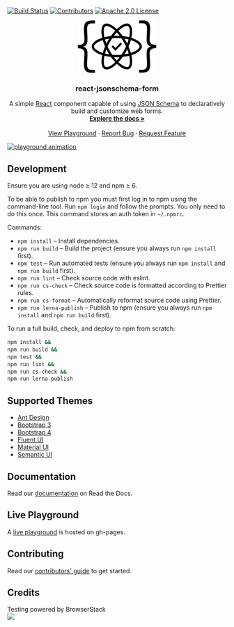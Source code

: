 [![Build Status][build-shield]][build-url]
[![Contributors][contributors-shield]][contributors-url]
[![Apache 2.0 License][license-shield]][license-url]


<p align="center">
  <a href="https://github.com/eccosolutions/ecco-rjsf">
    <img src="https://raw.githubusercontent.com/rjsf-team/react-jsonschema-form/59a8206e148474bea854bbb004f624143fbcbac8/packages/core/logo.png" alt="Logo" width="180" height="120">
  </a>

  <h3 align="center">react-jsonschema-form</h3>

  <p align="center">
    A simple <a href="http://facebook.github.io/react/">React</a> component capable of using <a href="http://json-schema.org/">JSON Schema</a> to declaratively build and customize web forms.
    <br />
    <a href="https://react-jsonschema-form.readthedocs.io/en/latest/"><strong>Explore the docs »</strong></a>
    <br />
    <br />
    <a href="https://rjsf-team.github.io/react-jsonschema-form/">View Playground</a>
    ·
    <a href="https://github.com/eccosolutions/ecco-rjsf/issues">Report Bug</a>
    ·
    <a href="https://github.com/eccosolutions/ecco-rjsf/issues">Request Feature</a>
  </p>
</p>

[![playground animation](https://i.imgur.com/M8ZCES5.gif)](https://rjsf-team.github.io/react-jsonschema-form/)

## Development

Ensure you are using node ≥ 12 and npm ≥ 6.

To be able to publish to npm you must first log in to npm using the
command-line tool. Run `npm login` and follow the prompts. You only need to
do this once. This command stores an auth token in `~/.npmrc`. 

Commands:

 * `npm install` – Install dependencies.
 * `npm run build` – Build the project (ensure you always run `npm install` first).
 * `npm test` – Run automated tests (ensure you always run `npm install` and
   `npm run build` first).
 * `npm run lint` – Check source code with eslint.
 * `npm run cs-check` – Check source code is formatted according to Prettier rules.
 * `npm run cs-format` – Automatically reformat source code using Prettier.
 * `npm run lerna-publish` – Publish to npm (ensure you always run `npm install`
    and `npm run build` first).

To run a full build, check, and deploy to npm from scratch:
```bash
npm install &&
npm run build &&
npm test &&
npm run lint &&
npm run cs-check &&
npm run lerna-publish
```

## Supported Themes

- [Ant Design](https://github.com/eccosolutions/ecco-rjsf/tree/master/packages/antd)
- [Bootstrap 3](https://github.com/eccosolutions/ecco-rjsf/tree/master/packages/core)
- [Bootstrap 4](https://github.com/eccosolutions/ecco-rjsf/tree/master/packages/bootstrap-4)
- [Fluent UI](https://github.com/eccosolutions/ecco-rjsf/tree/master/packages/fluent-ui)
- [Material UI](https://github.com/eccosolutions/ecco-rjsf/tree/master/packages/material-ui)
- [Semantic UI](https://github.com/eccosolutions/ecco-rjsf/tree/master/packages/semantic-ui)

## Documentation
Read our [documentation](https://react-jsonschema-form.readthedocs.io/en/latest/) on Read the Docs.

## Live Playground
A [live playground](https://rjsf-team.github.io/react-jsonschema-form/) is hosted on gh-pages.

## Contributing
Read our [contributors' guide](https://react-jsonschema-form.readthedocs.io/en/latest/contributing/) to get started.

## Credits

Testing powered by BrowserStack<br>
<a target="_blank" href="https://www.browserstack.com/"><img width="200" src="https://user-images.githubusercontent.com/1689183/51487090-4ea04f80-1d57-11e9-9a91-79b7ef8d2013.png"></a>


[build-shield]: https://github.com/eccosolutions/ecco-rjsf/workflows/CI/badge.svg
[build-url]: https://github.com/eccosolutions/ecco-rjsf/actions
[contributors-shield]: https://img.shields.io/github/contributors/eccosolutions/ecco-rjsf.svg
[contributors-url]: https://github.com/eccosolutions/ecco-rjsf/graphs/contributors
[license-shield]: https://img.shields.io/badge/license-Apache%202.0-blue.svg?style=flat-square
[license-url]: https://choosealicense.com/licenses/apache-2.0/
